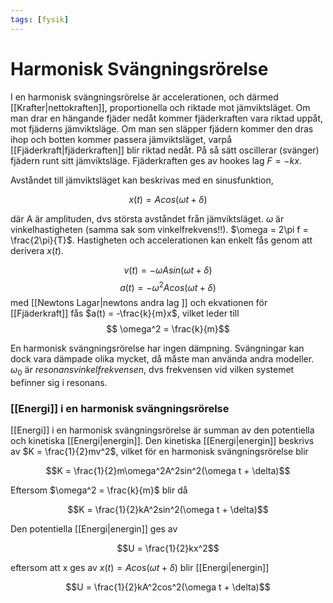 ```yaml
---
tags: [fysik]
---
```

# Harmonisk Svängningsrörelse

I en harmonisk svängningsrörelse är accelerationen, och därmed [[Krafter|nettokraften]], proportionella och riktade mot jämviktsläget. Om man drar en hängande fjäder nedåt kommer fjäderkraften vara riktad uppåt, mot fjäderns jämviktsläge. Om man sen släpper fjädern kommer den dras ihop och botten kommer passera jämviktsläget, varpå [[Fjäderkraft|fjäderkraften]] blir riktad nedåt. På så sätt oscillerar (svänger) fjädern runt sitt jämviktsläge. Fjäderkraften ges av hookes lag $F = -kx$.

Avståndet till jämviktsläget kan beskrivas med en sinusfunktion,

$$    x(t) = Acos(\omega t + \delta)$$

där A är amplituden, dvs största avståndet från jämviktsläget. $\omega$ är vinkelhastigheten (samma sak som vinkelfrekvens!!). $\omega = 2\pi f = \frac{2\pi}{T}$. Hastigheten och accelerationen kan enkelt fås genom att derivera $x(t)$.

$$    v(t) = -\omega Asin(\omega t+ \delta)$$
$$    a(t) = -\omega^2 Acos(\omega t+ \delta)$$
med [[Newtons Lagar|newtons andra lag ]] och ekvationen för [[Fjäderkraft]] fås $a(t) = -\frac{k}{m}x$, vilket leder till
$$    \omega^2 = \frac{k}{m}$$

En harmonisk svängningsrörelse har ingen dämpning. Svängningar kan dock vara dämpade olika mycket, då måste man använda andra modeller. $\omega_0$ är *resonansvinkelfrekvensen*, dvs frekvensen vid vilken systemet befinner sig i resonans.

### [[Energi]] i en harmonisk svängningsrörelse
[[Energi]] i en harmonisk svängningsrörelse är summan av den potentiella och kinetiska [[Energi|energin]]. Den kinetiska [[Energi|energin]] beskrivs av $K = \frac{1}{2}mv^2$, vilket för en harmonisk svängningsrörelse blir

$$K = \frac{1}{2}m\omega^2A^2sin^2(\omega t + \delta)$$

Eftersom $\omega^2 = \frac{k}{m}$ blir då

$$K = \frac{1}{2}kA^2sin^2(\omega t + \delta)$$

Den potentiella [[Energi|energin]] ges av

$$U = \frac{1}{2}kx^2$$

eftersom att x ges av $x(t) = Acos(\omega t + \delta)$ blir [[Energi|energin]]

$$U = \frac{1}{2}kA^2cos^2(\omega t + \delta)$$